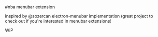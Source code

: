 #nba menubar extension 

inspired by @sozercan electron-menubar implementation (great project to check out if you're interested in menubar extensions)

WIP


